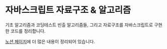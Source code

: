 # 자바스크립트 자료구조 & 알고리즘

기초 알고리즘과 코딩테스트 빈출 알고리즘들, 그리고 자료구조를 자바스크립트로 구현한 코드를 정리합니다.

[노션 페이지](https://www.notion.so/82ab00192a8540509dbf90d1abdadf95)에 더 많은 내용이 정리되어 있습니다.
